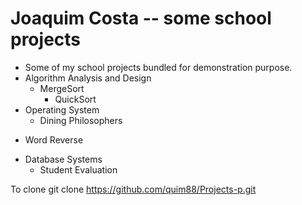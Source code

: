 Joaquim Costa -- some school projects
==========

* Some of my school projects bundled for demonstration purpose.
* Algorithm Analysis and Design
  - MergeSort
	- QuickSort
* Operating System
	- Dining Philosophers
- Word Reverse 
* Database Systems
	- Student Evaluation



To clone 
git clone https://github.com/quim88/Projects-p.git
